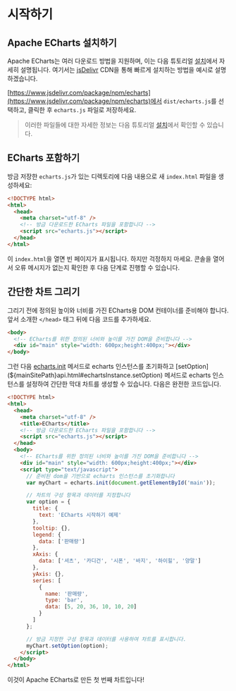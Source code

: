 # 시작하기

## Apache ECharts 설치하기

Apache ECharts는 여러 다운로드 방법을 지원하며, 이는 다음 튜토리얼 [설치](${lang}/basics/download)에서 자세히 설명됩니다. 여기서는 [jsDelivr](https://www.jsdelivr.com/package/npm/echarts) CDN을 통해 빠르게 설치하는 방법을 예시로 설명하겠습니다.

[https://www.jsdelivr.com/package/npm/echarts](https://www.jsdelivr.com/package/npm/echarts)에서 `dist/echarts.js`를 선택하고, 클릭한 후 `echarts.js` 파일로 저장하세요.

> 이러한 파일들에 대한 자세한 정보는 다음 튜토리얼 [설치](${lang}/basics/download)에서 확인할 수 있습니다.

## ECharts 포함하기

방금 저장한 `echarts.js`가 있는 디렉토리에 다음 내용으로 새 `index.html` 파일을 생성하세요:

```html
<!DOCTYPE html>
<html>
  <head>
    <meta charset="utf-8" />
    <!-- 방금 다운로드한 ECharts 파일을 포함합니다 -->
    <script src="echarts.js"></script>
  </head>
</html>
```

이 `index.html`을 열면 빈 페이지가 표시됩니다. 하지만 걱정하지 마세요. 콘솔을 열어서 오류 메시지가 없는지 확인한 후 다음 단계로 진행할 수 있습니다.

## 간단한 차트 그리기

그리기 전에 정의된 높이와 너비를 가진 ECharts용 DOM 컨테이너를 준비해야 합니다. 앞서 소개한 `</head>` 태그 뒤에 다음 코드를 추가하세요.

```html
<body>
  <!-- ECharts를 위한 정의된 너비와 높이를 가진 DOM을 준비합니다 -->
  <div id="main" style="width: 600px;height:400px;"></div>
</body>
```

그런 다음 [echarts.init](${mainSitePath}api.html#echarts.init) 메서드로 echarts 인스턴스를 초기화하고 [setOption](${mainSitePath}api.html#echartsInstance.setOption) 메서드로 echarts 인스턴스를 설정하여 간단한 막대 차트를 생성할 수 있습니다. 다음은 완전한 코드입니다.

```html
<!DOCTYPE html>
<html>
  <head>
    <meta charset="utf-8" />
    <title>ECharts</title>
    <!-- 방금 다운로드한 ECharts 파일을 포함합니다 -->
    <script src="echarts.js"></script>
  </head>
  <body>
    <!-- ECharts를 위한 정의된 너비와 높이를 가진 DOM을 준비합니다 -->
    <div id="main" style="width: 600px;height:400px;"></div>
    <script type="text/javascript">
      // 준비된 dom을 기반으로 echarts 인스턴스를 초기화합니다
      var myChart = echarts.init(document.getElementById('main'));

      // 차트의 구성 항목과 데이터를 지정합니다
      var option = {
        title: {
          text: 'ECharts 시작하기 예제'
        },
        tooltip: {},
        legend: {
          data: ['판매량']
        },
        xAxis: {
          data: ['셔츠', '카디건', '시폰', '바지', '하이힐', '양말']
        },
        yAxis: {},
        series: [
          {
            name: '판매량',
            type: 'bar',
            data: [5, 20, 36, 10, 10, 20]
          }
        ]
      };

      // 방금 지정한 구성 항목과 데이터를 사용하여 차트를 표시합니다.
      myChart.setOption(option);
    </script>
  </body>
</html>
```

이것이 Apache ECharts로 만든 첫 번째 차트입니다!

<md-example src="doc-example/getting-started&reset=1&edit=1"></md-example>